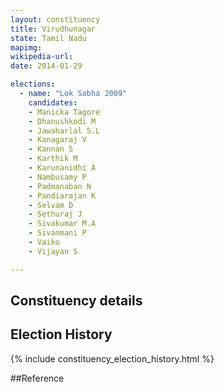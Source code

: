 ```yaml
---
layout: constituency
title: Virudhunagar
state: Tamil Nadu
mapimg: 
wikipedia-url: 
date: 2014-01-29

elections: 
  - name: "Lok Sabha 2009"
    candidates: 
    - Manicka Tagore 
    - Dhanushkodi M 
    - Jawaharlal S.L 
    - Kanagaraj V 
    - Kannan S 
    - Karthik M 
    - Karunanidhi A 
    - Nambusamy P 
    - Padmanaban N 
    - Pandiarajan K 
    - Selvam D 
    - Sethuraj J 
    - Sivakumar M.A 
    - Sivanmani P 
    - Vaiko 
    - Vijayan S 

---
```

## Constituency details


## Election History
{% include constituency_election_history.html %}

##Reference
